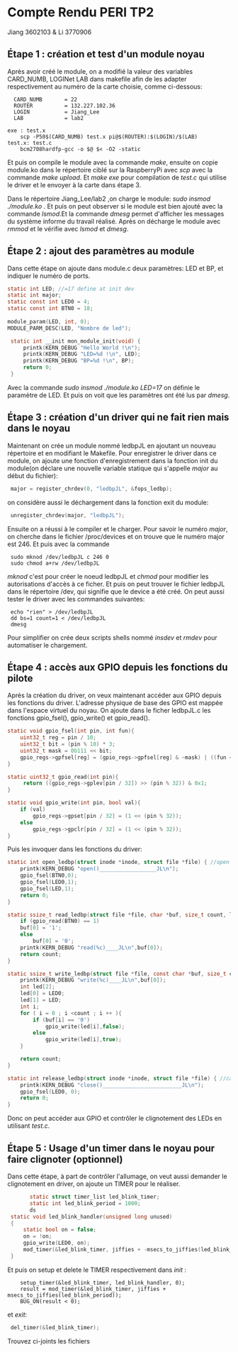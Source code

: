 Compte Rendu PERI TP2
===================
Jiang 3602103 & Li 3770906


Étape 1 : création et test d'un module noyau 
--------------------------------------------
Après avoir créé le module, on a modifié la valeur des variables CARD_NUMB, LOGINet LAB dans makefile afin de les adapter respectivement au numéro de la carte choisie, comme ci-dessous:
```
  CARD_NUMB       = 22
  ROUTER          = 132.227.102.36
  LOGIN           = Jiang_Lee
  LAB             = lab2

exe : test.x
	scp -P50$(CARD_NUMB) test.x pi@$(ROUTER):$(LOGIN)/$(LAB)
test.x: test.c
	bcm2708hardfp-gcc -o $@ $< -O2 -static
```

Et puis on compile le module avec la commande *make*, ensuite on copie module.ko dans le répertoire ciblé sur la RaspberryPi avec *scp* avec la commande *make upload*. 
Et *make exe* pour compilation de *test.c* qui utilise le driver et le envoyer à la carte dans étape 3.

Dans le répertoire Jiang_Lee/lab2 ,on charge le module: *sudo insmod ./module.ko* . Et puis on peut observer si le module est bien ajouté avec la commande *lsmod*.Et la commande *dmesg* permet d'afficher les messages du système informe 
du travail réalisé. Après on décharge le module avec *rmmod* et le vérifie avec *lsmod* et *dmesg*.

Étape 2 : ajout des paramètres au module
----------------------------------------
Dans cette étape on ajoute dans module.c deux paramètres: LED et BP, et indiquer le numéro de ports.
```C
static int LED; //=17 define at init dev
static int major;
static const int LED0 = 4;
static const int BTN0 = 18;    
            
module_param(LED, int, 0);
MODULE_PARM_DESC(LED, "Nombre de led");

 static int __init mon_module_init(void) {
     printk(KERN_DEBUG "Hello World !\n");
     printk(KERN_DEBUG "LED=%d !\n", LED);
     printk(KERN_DEBUG "BP=%d !\n", BP);
     return 0;
 }
```
Avec la commande *sudo insmod ./module.ko LED=17*  on définie le paramètre de LED. Et puis on voit que les paramètres ont été lus par *dmesg*.

Étape 3 : création d'un driver qui ne fait rien mais dans le noyau 
------------------------------------------------------------------

Maintenant on crée un module nommé ledbpJL en ajoutant un nouveau répertoire et en modifiant le Makefile. Pour enregistrer le driver dans ce module, on ajoute une fonction d'enregistrement dans la fonction init du module(on déclare une nouvelle variable statique qui s'appelle *major* au début du fichier): 

```C
 major = register_chrdev(0, "ledbpJL", &fops_ledbp); 
```

on considère aussi le déchargement dans la fonction exit du module:

```C
 unregister_chrdev(major, "ledbpJL");
```

Ensuite on a réussi à le compiler et le charger. Pour savoir le numéro *major*, on cherche dans le fichier /proc/devices et on trouve que le numéro major est 246. Et puis avec la commande  

```
 sudo mknod /dev/ledbpJL c 246 0
 sudo chmod a+rw /dev/ledbpJL
```

*mknod* c'est pour créer le noeud ledbpJL et *chmod* pour modifier les autorisations d'accès à ce ficher. Et puis on peut trouver le fichier ledbpJL dans le répertoire /dev, qui signifie que le device a été créé. On peut aussi tester le driver avec les commandes suivantes:

```
 echo "rien" > /dev/ledbpJL
 dd bs=1 count=1 < /dev/ledbpJL
 dmesg
```
Pour simplifier on crée deux scripts shells nommé *insdev* et *rmdev* pour automatiser le chargement.



Étape 4 : accès aux GPIO depuis les fonctions du pilote 
-------------------------------------------------------
Après la création du driver, on veux maintenant accéder aux GPIO depuis les fonctions du driver. L'adresse physique de base des GPIO est mappée dans l'espace virtuel du noyau.
On ajoute dans le ficher ledbpJL.c les fonctions gpio_fsel(), gpio_write() et gpio_read().

```C
static void gpio_fsel(int pin, int fun){
    uint32_t reg = pin / 10;
    uint32_t bit = (pin % 10) * 3;
    uint32_t mask = 0b111 << bit;
    gpio_regs->gpfsel[reg] = (gpio_regs->gpfsel[reg] & ~mask) | ((fun << bit) & mask);
}

static uint32_t gpio_read(int pin){
     return ((gpio_regs->gplev[pin / 32]) >> (pin % 32)) & 0x1;  
}

static void gpio_write(int pin, bool val){
    if (val)
        gpio_regs->gpset[pin / 32] = (1 << (pin % 32));
    else
        gpio_regs->gpclr[pin / 32] = (1 << (pin % 32));
}
```
Puis les invoquer dans les fonctions du driver:

```C
static int open_ledbp(struct inode *inode, struct file *file) {	//open & select pin/gpio function
    printk(KERN_DEBUG "open()__________________JL\n");
    gpio_fsel(BTN0,0);	
    gpio_fsel(LED0,1);
    gpio_fsel(LED,1);
    return 0;
}

static ssize_t read_ledbp(struct file *file, char *buf, size_t count, loff_t *ppos) {//read button
    if (gpio_read(BTN0) == 1) 
	buf[0] = '1';
    else
        buf[0] = '0';
    printk(KERN_DEBUG "read(%c)____JL\n",buf[0]);
    return count;
}

static ssize_t write_ledbp(struct file *file, const char *buf, size_t count, loff_t *ppos) {//write LED
    printk(KERN_DEBUG "write(%c)____JL\n",buf[0]);
    int led[2];  
    led[0] = LED0;
    led[1] = LED;  
    int i;
    for ( i = 0 ; i <count ; i ++ ){
        if (buf[i] == '0')
            gpio_write(led[i],false);       
        else
            gpio_write(led[i],true);
    }

    return count;
}

static int release_ledbp(struct inode *inode, struct file *file) { //called in quitting program
    printk(KERN_DEBUG "close()_________________________JL\n");
    gpio_fsel(LED0, 0);    
    return 0;
}

```

Donc on peut accéder aux GPIO et contrôler le clignotement des LEDs en utilisant *test.c*.


Étape 5 : Usage d'un timer dans le noyau pour faire clignoter (optionnel)
-------------------------------------------------------------------------
Dans cette étape, à part de contrôler l'allumage, on veut aussi demander le clignotement en driver, on ajoute un TIMER pour le réaliser.  
```C
       static struct timer_list led_blink_timer;
       static int led_blink_period = 1000;
       ds
 static void led_blink_handler(unsigned long unused)
 {
     static bool on = false;
     on = !on;
     gpio_write(LED0, on);
     mod_timer(&led_blink_timer, jiffies + -msecs_to_jiffies(led_blink_period));
 }
```

Et puis on setup et delete le TIMER respectivement dans *init* :

```
    setup_timer(&led_blink_timer, led_blink_handler, 0);
    result = mod_timer(&led_blink_timer, jiffies + msecs_to_jiffies(led_blink_period));
    BUG_ON(result < 0);
```
 et *exit*:
```C
 del_timer(&led_blink_timer);
```
Trouvez ci-joints les fichiers
